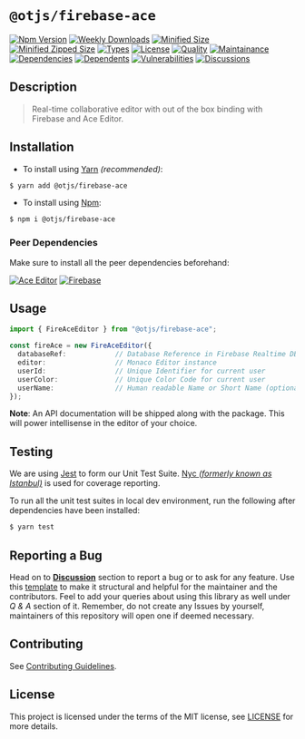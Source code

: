 # `@otjs/firebase-ace`

[![Npm Version](https://img.shields.io/npm/v/@otjs/firebase-ace)](https://www.npmjs.com/package/@otjs/firebase-ace)
[![Weekly Downloads](https://img.shields.io/npm/dw/@otjs/firebase-ace)](https://www.npmjs.com/package/@otjs/firebase-ace)
[![Minified Size](https://img.shields.io/bundlephobia/min/@otjs/firebase-ace)](https://www.npmjs.com/package/@otjs/firebase-ace)
[![Minified Zipped Size](https://img.shields.io/bundlephobia/minzip/@otjs/firebase-ace)](https://www.npmjs.com/package/@otjs/firebase-ace)
[![Types](https://img.shields.io/npm/types/@otjs/firebase-ace)](https://www.npmjs.com/package/@otjs/firebase-ace)
[![License](https://img.shields.io/npm/l/@otjs/firebase-ace)](https://github.com/Progyan1997/Operational-Transformation/blob/main/packages/firebase-ace/LICENSE)
[![Quality](https://img.shields.io/npms-io/quality-score/@otjs/firebase-ace)](https://www.npmjs.com/package/@otjs/firebase-ace)
[![Maintainance](https://img.shields.io/npms-io/maintenance-score/@otjs/firebase-ace)](https://www.npmjs.com/package/@otjs/firebase-ace)
[![Dependencies](https://img.shields.io/librariesio/release/npm/@otjs/firebase-ace)](https://www.npmjs.com/package/@otjs/firebase-ace)
[![Dependents](https://img.shields.io/librariesio/dependents/npm/@otjs/firebase-ace)](https://www.npmjs.com/package/@otjs/firebase-ace)
[![Vulnerabilities](https://img.shields.io/snyk/vulnerabilities/npm/@otjs/firebase-ace)](https://github.com/Progyan1997/Operational-Transformation/blob/main/.github/SECURITY.md)
[![Discussions](https://img.shields.io/github/discussions/Progyan1997/Operational-Transformation)](https://github.com/Progyan1997/Operational-Transformation/discussions)

## Description

> Real-time collaborative editor with out of the box binding with Firebase and Ace Editor.

## Installation

- To install using [Yarn](https://yarnpkg.com) _(recommended)_:

```sh
$ yarn add @otjs/firebase-ace
```

- To install using [Npm](https://www.npmjs.com):

```sh
$ npm i @otjs/firebase-ace
```

### Peer Dependencies

Make sure to install all the peer dependencies beforehand:

[![Ace Editor](https://img.shields.io/npm/v/ace-build?label=ace)](https://ace.c9.io)
[![Firebase](https://img.shields.io/npm/dependency-version/@otjs/firebase-ace/peer/firebase)](https://www.npmjs.com/package/firebase)

## Usage

```ts
import { FireAceEditor } from "@otjs/firebase-ace";

const fireAce = new FireAceEditor({
  databaseRef:            // Database Reference in Firebase Realtime DB
  editor:                 // Monaco Editor instance
  userId:                 // Unique Identifier for current user
  userColor:              // Unique Color Code for current user
  userName:               // Human readable Name or Short Name (optional)
});
```

**Note**: An API documentation will be shipped along with the package. This will power intellisense in the editor of your choice.

## Testing

We are using [Jest](https://jestjs.io) to form our Unit Test Suite. [Nyc _(formerly known as Istanbul)_](https://istanbul.js.org/) is used for coverage reporting.

To run all the unit test suites in local dev environment, run the following after dependencies have been installed:

```sh
$ yarn test
```

## Reporting a Bug

Head on to [**Discussion**](https://github.com/Progyan1997/Operational-Transformation/discussions) section to report a bug or to ask for any feature. Use this [template](https://github.com/Progyan1997/Operational-Transformation/discussions/30) to make it structural and helpful for the maintainer and the contributors. Feel to add your queries about using this library as well under _Q & A_ section of it. Remember, do not create any Issues by yourself, maintainers of this repository will open one if deemed necessary.

## Contributing

See [Contributing Guidelines](https://github.com/Progyan1997/Operational-Transformation/blob/main/.github/CONTRIBUTING.md).

## License

This project is licensed under the terms of the MIT license, see [LICENSE](https://github.com/Progyan1997/Operational-Transformation/blob/main/packages/firebase-ace/LICENSE) for more details.
